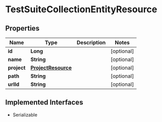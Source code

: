 

# TestSuiteCollectionEntityResource

## Properties

Name | Type | Description | Notes
------------ | ------------- | ------------- | -------------
**id** | **Long** |  |  [optional]
**name** | **String** |  |  [optional]
**project** | [**ProjectResource**](ProjectResource.md) |  |  [optional]
**path** | **String** |  |  [optional]
**urlId** | **String** |  |  [optional]


## Implemented Interfaces

* Serializable


